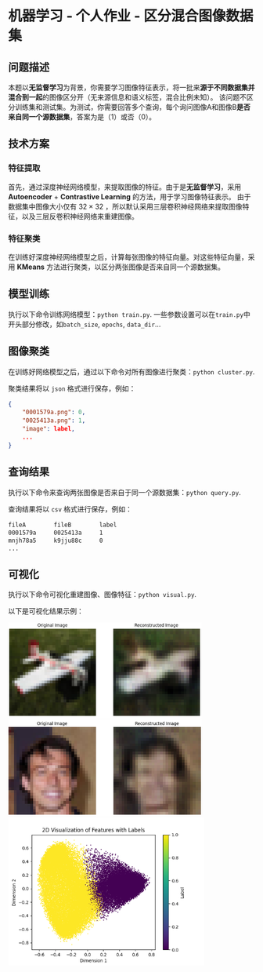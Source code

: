 # 机器学习 - 个人作业 - 区分混合图像数据集

## 问题描述

本题以**无监督学习**为背景，你需要学习图像特征表示，将一批来**源于不同数据集并混合到一起**的图像区分开（无来源信息和语义标签，混合比例未知）。
该问题不区分训练集和测试集。为测试，你需要回答多个查询，每个询问图像A和图像B**是否来自同一个源数据集**，答案为是（1）或否（0）。

## 技术方案

### 特征提取

首先，通过深度神经网络模型，来提取图像的特征。由于是**无监督学习**，采用 **Autoencoder** + **Contrastive Learning** 的方法，用于学习图像特征表示。
由于数据集中图像大小仅有 $32×32$ ，所以默认采用三层卷积神经网络来提取图像特征，以及三层反卷积神经网络来重建图像。

### 特征聚类

在训练好深度神经网络模型之后，计算每张图像的特征向量。对这些特征向量，采用 **KMeans** 方法进行聚类，以区分两张图像是否来自同一个源数据集。

## 模型训练

执行以下命令训练网络模型：`python train.py`.
一些参数设置可以在`train.py`中开头部分修改，如`batch_size`, `epochs`, `data_dir`...

## 图像聚类

在训练好网络模型之后，通过以下命令对所有图像进行聚类：`python cluster.py`.

聚类结果将以 `json` 格式进行保存，例如：

```json
{
    "0001579a.png": 0,
    "0025413a.png": 1,
    "image": label,
    ...
}
```

## 查询结果

执行以下命令来查询两张图像是否来自于同一个源数据集：`python query.py`.

查询结果将以 `csv` 格式进行保存，例如：

```csv
fileA        fileB        label
0001579a     0025413a     1
mnjh78a5     k9jju88c     0
...
```

## 可视化

执行以下命令可视化重建图像、图像特征：`python visual.py`.

以下是可视化结果示例：

<img src="./img/reconstructed%20image1.png" title="" alt="" width="395"><img src="./img/reconstructed%20image2.png" title="" alt="" width="395"><img src="./img/image%20features.png" title="" alt="" width="400">
